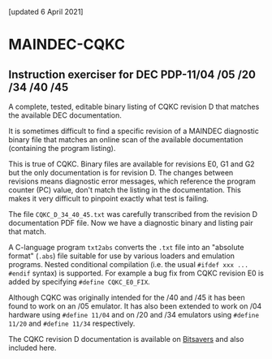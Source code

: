 [updated 6 April 2021]

MAINDEC-CQKC
============

Instruction exerciser for DEC PDP-11/04 /05 /20 /34 /40 /45
----------------------------------------------------------------------

A complete, tested, editable binary listing of CQKC revision D that matches the available DEC documentation.

It is sometimes difficult to find a specific revision of a MAINDEC diagnostic binary file that matches
an online scan of the available documentation (containing the program listing).

This is true of CQKC. Binary files are available for revisions E0, G1 and G2 but the only
documentation is for revision D. The changes between revisions means diagnostic error messages,
which reference the program counter (PC) value, don't match the listing in the documentation.
This makes it very difficult to pinpoint exactly what test is failing.

The file `CQKC_D_34_40_45.txt` was carefully transcribed from the revision D documentation PDF file.
Now we have a diagnostic binary and listing pair that match.

A C-language program `txt2abs` converts the `.txt` file into an "absolute format" (`.abs`) file
suitable for use by various loaders and emulation programs. Nested conditional compilation
(i.e. the usual `#ifdef xxx ... #endif` syntax) is supported. For example a bug fix from
CQKC revision E0 is added by specifying `#define CQKC_E0_FIX`.

Although CQKC was originally intended for the /40 and /45 it has been found to work on an /05 emulator.
It has also been extended to work on /04 hardware using `#define 11/04`
and on /20 and /34 emulators using `#define 11/20` and `#define 11/34` respectively.

The CQKC revision D documentation is available on [Bitsavers](http://bitsavers.informatik.uni-stuttgart.de/pdf/dec/pdp11/xxdp/diag_listings/1140_45/028_MAINDEC-11-DCQKC-D_D_1140_1145_INSTRUCTION_EXERCISER_Sep74.pdf)
and also included here.
